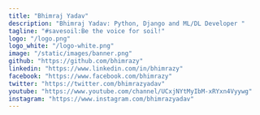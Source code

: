```yaml
---
title: "Bhimraj Yadav"
description: "Bhimraj Yadav: Python, Django and ML/DL Developer "
tagline: "#savesoil:Be the voice for soil!"
logo: "/logo.png"
logo_white: "/logo-white.png"
image: "/static/images/banner.png"
github: "https://github.com/bhimrazy"
linkedin: "https://www.linkedin.com/in/bhimrazy"
facebook: "https://www.facebook.com/bhimrazy"
twitter: "https://twitter.com/bhimrazyadav"
youtube: "https://www.youtube.com/channel/UCxjNYtMyIbM-xRYxn4Vyywg"
instagram: "https://www.instagram.com/bhimrazyadav"
---
```

